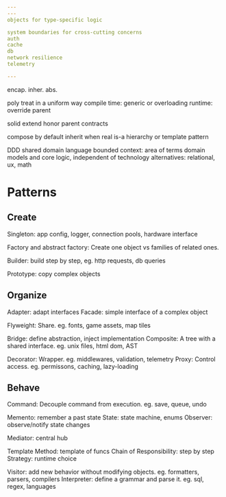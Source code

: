 ```yaml
---
---
objects for type-specific logic 

system boundaries for cross-cutting concerns 
auth 
cache 
db 
network resilience 
telemetry

---
```



encap.
inher.
abs.

poly
treat in a uniform way
compile time: generic or overloading
runtime: override parent

solid
extend
honor parent contracts

compose by default
inherit when real is-a hierarchy or template pattern

DDD
shared domain language
bounded context: area of terms
domain models and core logic, independent of technology
alternatives: relational, ux, math

# Patterns

## Create
Singleton: app config, logger, connection pools, hardware interface

Factory and abstract factory: Create one object vs families of related ones.

Builder: build step by step, eg. http requests, db queries

Prototype: copy complex objects

## Organize
Adapter: adapt interfaces
Facade: simple interface of a complex object

Flyweight: Share. eg. fonts, game assets, map tiles

Bridge: define abstraction, inject implementation
Composite: A tree with a shared interface. eg. unix files, html dom, AST

Decorator: Wrapper. eg. middlewares, validation, telemetry
Proxy: Control access. eg. permissons, caching, lazy-loading

## Behave
Command: Decouple command from execution. eg. save, queue, undo

Memento: remember a past state
State: state machine, enums
Observer: observe/notify state changes

Mediator: central hub

Template Method: template of funcs
Chain of Responsibility: step by step
Strategy: runtime choice

Visitor: add new behavior without modifying objects. eg. formatters, parsers, compilers
Interpreter: define a grammar and parse it. eg. sql, regex, languages
